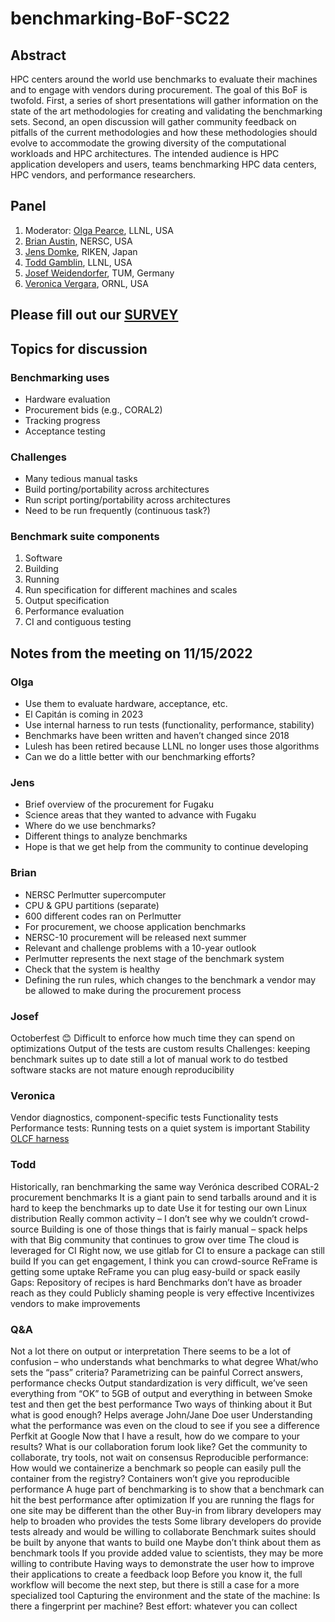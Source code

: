 # benchmarking-BoF-SC22

## Abstract

HPC centers around the world use benchmarks to evaluate their machines and to engage with vendors during procurement.  The goal of this BoF is twofold. First, a series of short presentations will gather information on the state of the art methodologies for creating and validating the benchmarking sets. Second, an open discussion will  gather community feedback on pitfalls of the current methodologies and how these methodologies should evolve to accommodate the growing diversity of the computational workloads and HPC architectures.  The intended audience is HPC application developers and users, teams benchmarking HPC data centers, HPC vendors, and performance researchers.

## Panel

1.  Moderator: [Olga Pearce](https://people.llnl.gov/pearce8), LLNL, USA
2.  [Brian Austin](https://www.nersc.gov/about/nersc-staff/advanced-technologies-group/brian-austin), NERSC, USA
3.  [Jens Domke](https://domke.gitlab.io), RIKEN, Japan
4.  [Todd Gamblin](https://people.llnl.gov/tgamblin), LLNL, USA
5.  [Josef Weidendorfer](https://www.ce.cit.tum.de/en/caps/staff/josef-weidendorfer), TUM, Germany
6.  [Veronica Vergara](https://www.ornl.gov/staff-profile/veronica-g-melesse-vergara), ORNL, USA


## Please fill out our [SURVEY](https://docs.google.com/forms/d/e/1FAIpQLSearrW0ryZeGPwP4OM5hrv8WgjK86K9WN5jwDXG0BheGGTe7Q/viewform)


## Topics for discussion

### Benchmarking uses

- Hardware evaluation
- Procurement bids (e.g., CORAL2)
- Tracking progress
- Acceptance testing
 

### Challenges

- Many tedious manual tasks
- Build porting/portability across architectures
- Run script porting/portability across architectures
- Need to be run frequently (continuous task?)

###  Benchmark suite components

1.  Software
2.  Building
3.  Running
4.  Run specification for different machines and scales
5.  Output specification
6.  Performance evaluation
7.  CI and contiguous testing



## Notes from the meeting on 11/15/2022

### Olga
- Use them to evaluate hardware, acceptance, etc.
- El Capitán is coming in 2023
- Use internal harness to run tests (functionality, performance, stability)
- Benchmarks have been written and haven’t changed since 2018
- Lulesh has been retired because LLNL no longer uses those algorithms
- Can we do a little better with our benchmarking efforts?
 
### Jens
- Brief overview of the procurement for Fugaku
- Science areas that they wanted to advance with Fugaku
- Where do we use benchmarks?
- Different things to analyze benchmarks
- Hope is that we get help from the community to continue developing
 
### Brian
- NERSC Perlmutter supercomputer
- CPU & GPU partitions (separate)
- 600 different codes ran on Perlmutter
- For procurement, we choose application benchmarks
- NERSC-10 procurement will be released next summer
- Relevant and challenge problems with a 10-year outlook
- Perlmutter represents the next stage of the benchmark system
- Check that the system is healthy
- Defining the run rules, which changes to the benchmark a vendor may be allowed to make during the procurement process
 
### Josef
Octoberfest 😊
Difficult to enforce how much time they can spend on optimizations
Output of the tests are custom results
Challenges:
keeping benchmark suites up to date
still a lot of manual work to do
testbed software stacks are not mature enough
reproducibility

### Veronica
Vendor diagnostics, component-specific tests
Functionality tests
Performance tests: Running tests on a quiet system is important
Stability
[OLCF harness](https://github.com/olcf/olcf-test-harness)

### Todd
Historically, ran benchmarking the same way Verónica described
CORAL-2 procurement benchmarks
It is a giant pain to send tarballs around and it is hard to keep the benchmarks up to date
Use it for testing our own Linux distribution
Really common activity – I don’t see why we couldn’t crowd-source
Building is one of those things that is fairly manual – spack helps with that
Big community that continues to grow over time
The cloud is leveraged for CI
Right now, we use gitlab for CI to ensure a package can still build
If you can get engagement, I think you can crowd-source
ReFrame is getting some uptake
ReFrame you can plug easy-build or spack easily
Gaps:
Repository of recipes is hard
Benchmarks don’t have as broader reach as they could
Publicly shaming people is very effective
Incentivizes vendors to make improvements
 
### Q&A
Not a lot there on output or interpretation
There seems to be a lot of confusion – who understands what benchmarks to what degree
What/who sets the “pass” criteria?
Parametrizing can be painful
Correct answers, performance checks
Output standardization is very difficult, we’ve seen everything from “OK” to 5GB of output and everything in between
Smoke test and then get the best performance
Two ways of thinking about it
But what is good enough?
Helps average John/Jane Doe user
Understanding what the performance was even on the cloud to see if you see a difference
Perfkit at Google
Now that I have a result, how do we compare to your results?
What is our collaboration forum look like?
Get the community to collaborate, try tools, not wait on consensus
Reproducible performance:
How would we containerize a benchmark so people can easily pull the container from the registry?
Containers won’t give you reproducible performance
A huge part of benchmarking is to show that a benchmark can hit the best performance after optimization
If you are running the flags for one site may be different than the other
Buy-in from library developers may help to broaden who provides the tests
Some library developers do provide tests already and would be willing to collaborate
Benchmark suites should be built by anyone that wants to build one
Maybe don’t think about them as benchmark tools
If you provide added value to scientists, they may be more willing to contribute
Having ways to demonstrate the user how to improve their applications to create a feedback loop
Before you know it, the full workflow will become the next step, but there is still a case for a more specialized tool
Capturing the environment and the state of the machine:
Is there a fingerprint per machine?
Best effort: whatever you can collect
